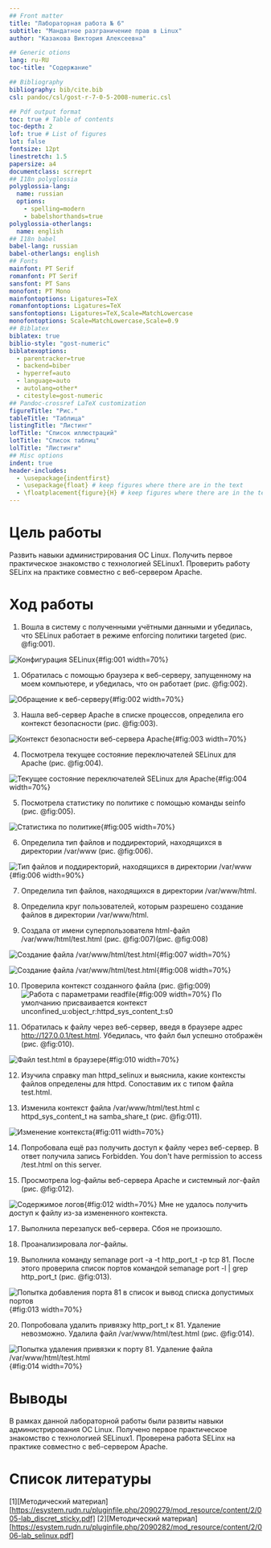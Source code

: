 ```yaml
---
## Front matter
title: "Лабораторная работа № 6"
subtitle: "Мандатное разграничение прав в Linux"
author: "Казакова Виктория Алексеевна"

## Generic otions
lang: ru-RU
toc-title: "Содержание"

## Bibliography
bibliography: bib/cite.bib
csl: pandoc/csl/gost-r-7-0-5-2008-numeric.csl

## Pdf output format
toc: true # Table of contents
toc-depth: 2
lof: true # List of figures
lot: false
fontsize: 12pt
linestretch: 1.5
papersize: a4
documentclass: scrreprt
## I18n polyglossia
polyglossia-lang:
  name: russian
  options:
	- spelling=modern
	- babelshorthands=true
polyglossia-otherlangs:
  name: english
## I18n babel
babel-lang: russian
babel-otherlangs: english
## Fonts
mainfont: PT Serif
romanfont: PT Serif
sansfont: PT Sans
monofont: PT Mono
mainfontoptions: Ligatures=TeX
romanfontoptions: Ligatures=TeX
sansfontoptions: Ligatures=TeX,Scale=MatchLowercase
monofontoptions: Scale=MatchLowercase,Scale=0.9
## Biblatex
biblatex: true
biblio-style: "gost-numeric"
biblatexoptions:
  - parentracker=true
  - backend=biber
  - hyperref=auto
  - language=auto
  - autolang=other*
  - citestyle=gost-numeric
## Pandoc-crossref LaTeX customization
figureTitle: "Рис."
tableTitle: "Таблица"
listingTitle: "Листинг"
lofTitle: "Список иллюстраций"
lotTitle: "Список таблиц"
lolTitle: "Листинги"
## Misc options
indent: true
header-includes:
  - \usepackage{indentfirst}
  - \usepackage{float} # keep figures where there are in the text
  - \floatplacement{figure}{H} # keep figures where there are in the text
---
```


# Цель работы

Развить навыки администрирования ОС Linux. Получить первое практическое знакомство с технологией SELinux1. Проверить работу SELinx на практике совместно с веб-сервером Apache.

# Ход работы

1. Вошла в систему с полученными учётными данными и убедилась, что SELinux работает в режиме enforcing политики targeted (рис. @fig:001).

![Конфигурация SELinux](image/1.png){#fig:001 width=70%}

1. Обратилась с помощью браузера к веб-серверу, запущенному на моем компьютере, и убедилась, что он работает (рис. @fig:002).

![Обращение к веб-серверу](image/2.png){#fig:002 width=70%}

3. Нашла веб-сервер Apache в списке процессов, определила его контекст безопасности  (рис. @fig:003).

![Контекст безопасности веб-сервера Apache](image/3.png){#fig:003 width=70%}

4. Посмотрела текущее состояние переключателей SELinux для Apache (рис. @fig:004).

![Текущее состояние переключателей SELinux для Apache](image/4.png){#fig:004 width=70%}

5. Посмотрела статистику по политике с помощью команды seinfo (рис. @fig:005).

![Статистика по политике](image/5.png){#fig:005 width=70%}

6. Определила тип файлов и поддиректорий, находящихся в директории /var/www (рис. @fig:006).

![Тип файлов и поддиректорий, находящихся в директории /var/www](image/6.png){#fig:006 width=90%}

7. Определила тип файлов, находящихся в директории /var/www/html.
8. Определила круг пользователей, которым разрешено создание файлов в директории /var/www/html.

9. Создала от имени суперпользователя html-файл /var/www/html/test.html (рис. @fig:007)(рис. @fig:008) 

![Создание файла /var/www/html/test.html](image/7.png){#fig:007 width=70%}

![Создание файла /var/www/html/test.html](image/8.png){#fig:008 width=70%}

10. Проверила контекст созданного файла (рис. @fig:009)
![Работа с параметрами readfile](image/9.png){#fig:009 width=70%}
По умолчанию присваивается контекст unconfined_u:object_r:httpd_sys_content_t:s0

11. Обратилась к файлу через веб-сервер, введя в браузере адрес http://127.0.0.1/test.html. Убедилась, что файл был успешно отображён (рис. @fig:010).

![Файл test.html в браузере](image/10.png){#fig:010 width=70%}

12. Изучила справку man httpd_selinux и выяснила, какие контексты файлов определены для httpd. Сопоставим их с типом файла test.html.

13. Изменила контекст файла /var/www/html/test.html с httpd_sys_content_t на samba_share_t (рис. @fig:011).

![Изменение контекста](image/11.png){#fig:011 width=70%}

14. Попробовала ещё раз получить доступ к файлу через веб-сервер. В ответ получила запись Forbidden. You don't have permission to access /test.html on this server.

15. Просмотрела log-файлы веб-сервера Apache и системный лог-файл (рис. @fig:012).

![Содержимое логов](image/12.png){#fig:012 width=70%}
Мне не удалось получить доступ к файлу из-за измененного контекста.

17. Выполнила перезапуск веб-сервера. Сбоя не произошло.

18. Проанализировала лог-файлы.

19. Выполнила команду semanage port -a -t http_port_t -р tcp 81. После этого проверила список портов командой semanage port -l | grep http_port_t (рис. @fig:013).

![Попытка добавления порта 81 в список и вывод списка допустимых портов](image/13.png){#fig:013 width=70%}

20. Попробовала удалить привязку http_port_t к 81. Удаление невозможно. Удалила файл /var/www/html/test.html (рис. @fig:014).

![Попытка удаления привязки к порту 81. Удаление файла /var/www/html/test.html](image/14.png){#fig:014 width=70%}


# Выводы

В рамках данной лабораторной работы были развиты навыки администрирования ОС Linux. Получено первое практическое знакомство с технологией SELinux1. Проверена работа SELinx на практике совместно с веб-сервером Apache.


# Список литературы

[1][Методический материал] [https://esystem.rudn.ru/pluginfile.php/2090279/mod_resource/content/2/005-lab_discret_sticky.pdf]
[2][Методический материал] [https://esystem.rudn.ru/pluginfile.php/2090282/mod_resource/content/2/006-lab_selinux.pdf]

